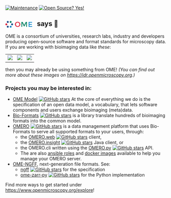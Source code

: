 [![Maintenance](https://img.shields.io/badge/Maintained%3F-yes-green.svg)](https://GitHub.com/Naereen/StrapDown.js/graphs/commit-activity)
[![Open Source? Yes!](https://badgen.net/badge/Open%20Source%20%3F/Yes%21/purple?icon=github)](https://github.com/Naereen/badges/)

##  <a href="https://www.openmicroscopy.org"><img alt="OME" src="https://raw.githubusercontent.com/sbesson/artwork/main/ome/ome-main-nav.svg" style="height:1em; vertical-align:bottom;"/></a> &nbsp; says 👋



OME is a consortium of universities, research labs, industry and developers
producing open-source software and format standards for microscopy data. If you are working with bioimaging data
like _these_:

|  |  |  |
|:--------------:|:-----------------:|:------------:|
| <img src="https://pbs.twimg.com/media/FD2H-BvWUAAt2Sw?format=jpg&name=large" width="100"> | <img src="https://pbs.twimg.com/media/E_0OLIxVEAo0ENk?format=jpg&name=4096x4096" width="100"> | <img src="https://pbs.twimg.com/media/E-MtTqtXEAYnvhv?format=png&name=900x900" width="100" > | 

then you may already be using something from OME!  _(You can find out more about these images on <https://idr.openmicroscopy.org>.)_


### Projects you may be interested in: ###
* [OME Model](https://github.com/ome/ome-model) [![GitHub stars](https://badgen.net/github/stars/ome/ome-model)](https://GitHub.com/ome/ome-model/stargazers/)
  At the core of everything we do is the specification of an open data model, a vocabulary, that lets software components and users exchange bioimaging (meta)data.
* [Bio-Formats](https://github.com/ome/bioformats) [![GitHub stars](https://badgen.net/github/stars/ome/bioformats)](https://GitHub.com/ome/bioformats/stargazers/)
  is a library translate hundreds of bioimaging formats into the common model.
* [OMERO](https://github.com/ome/openmicroscopy) [![GitHub stars](https://badgen.net/github/stars/ome/openmicroscopy)](https://GitHub.com/ome/openmicroscopy/stargazers/)
  is a data management platform that uses Bio-Formats to serve all supported formats to your users, through:
  - the [OMERO.web](https://github.com/ome/omero-web) [![GitHub stars](https://badgen.net/github/stars/ome/omero-web)](https://GitHub.com/ome/omero-web/stargazers/) client,
  - the [OMERO.insight](https://github.com/ome/omero-insight) [![GitHub stars](https://badgen.net/github/stars/ome/omero-insight)](https://GitHub.com/ome/omero-insight/stargazers/) Java client, or
  - the OMERO.cli written using the [OMERO.py](https://github.com/ome/omero-py) [![GitHub stars](https://badgen.net/github/stars/ome/omero-py)](https://GitHub.com/ome/omero-py/stargazers/) API.
  - The are also [ansible roles](https://github.com/orgs/ome/repositories?q=ansible-role&type=&language=&sort=) and [docker images](https://github.com/orgs/ome/repositories?q=docker&type=&language=&sort=)
    available to help you manage your OMERO server.
* [OME-NGFF](https://ngff.openmicroscopy.org/latest), next-generation file formats. See:
  - [ngff](https://github.com/ome/ngff) [![GitHub stars](https://badgen.net/github/stars/ome/ngff)](https://GitHub.com/ome/ngff/stargazers/) for the specification
  - [ome-zarr-py](https://github.com/ome/ome-zarr-py) [![GitHub stars](https://badgen.net/github/stars/ome/ome-zarr-py)](https://GitHub.com/ome/ome-zarr-py/stargazers/) for the Python implementation

Find more ways to get started under <https://www.openmicroscopy.org/explore>!
